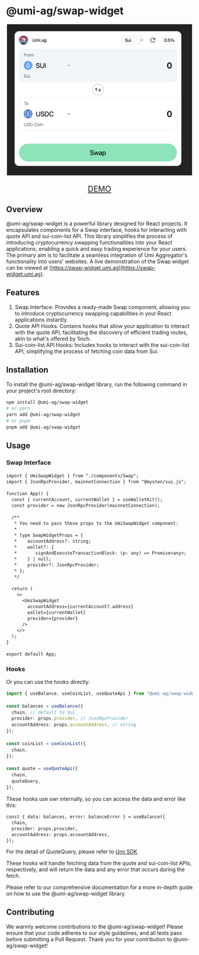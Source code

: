 # @umi-ag/swap-widget

<p align="center">
  <img src="./images/swap-interface.png" width="500" />
</p>

<p align="center" style="font-size: 150%">
   <a href="https://swap-widget.umi.ag">DEMO</a>
</p>

## Overview

@umi-ag/swap-widget is a powerful library designed for React projects. It
encapsulates components for a Swap interface, hooks for interacting with quote
API and sui-coin-list API. This library simplifies the process of introducing
cryptocurrency swapping functionalities into your React applications, enabling a
quick and easy trading experience for your users. The primary aim is to
facilitate a seamless integration of Umi Aggregator's functionality into users'
websites. A live demonstration of the Swap widget can be viewed at
[https://swap-widget.umi.ag](https://swap-widget.umi.ag).

## Features

1. Swap Interface: Provides a ready-made Swap component, allowing you to
   introduce cryptocurrency swapping capabilities in your React applications
   instantly.
2. Quote API Hooks: Contains hooks that allow your application to interact with
   the quote API, facilitating the discovery of efficient trading routes, akin
   to what's offered by 1inch.
3. Sui-coin-list API Hooks: Includes hooks to interact with the sui-coin-list
   API, simplifying the process of fetching coin data from Sui.

## Installation

To install the @umi-ag/swap-widget library, run the following command in your
project's root directory:

```bash
npm install @umi-ag/swap-widget
# or yarn
yarn add @umi-ag/swap-widget
# or pnpm
pnpm add @umi-ag/swap-widget
```

## Usage

### Swap Interface

```tsx
import { UmiSwapWidget } from "./components/Swap";
import { JsonRpcProvider, mainnetConnection } from "@mysten/sui.js";

function App() {
  const { currentAccount, currentWallet } = useWalletKit();
  const provider = new JsonRpcProvider(mainnetConnection);

  /**
   * You need to pass these props to the UmiSwapWidget component:
   *
   * type SwapWidgetProps = {
   *    accountAddress?: string;
   *    wallet?: {
   *       signAndExecuteTransactionBlock: (p: any) => Promise<any>;
   *    } | null;
   *    provider?: JsonRpcProvider;
   * };
   */

  return (
    <>
      <UmiSwapWidget
        accountAddress={currentAccount?.address}
        wallet={currentWallet}
        provider={provider}
      />
    </>
  );
}

export default App;
```

### Hooks

Or you can use the hooks directly:

```ts
import { useBalance, useCoinList, useQuoteApi } from "@umi-ag/swap-widget";

const balances = useBalance({
  chain, // default to Sui
  provider: props.provider, // JsonRpcProvider
  accountAddress: props.accountAddress, // string
});

const coinList = useCoinList({
  chain,
});

const quote = useQuoteApi({
  chain,
  quoteQuery,
});
```

These hooks use swr internally, so you can access the data and error like this:

```tsx
const { data: balances, error: balanceError } = useBalance({
  chain,
  provider: props.provider,
  accountAddress: props.accountAddress,
});
```

For the detail of QuoteQuery, please refer to
[Umi SDK](https://github.com/umi-ag/umi-sdk/blob/alpha/typescript/sui-sdk/src/types/index.ts#L67)

These hooks will handle fetching data from the quote and sui-coin-list APIs,
respectively, and will return the data and any error that occurs during the
fetch.

Please refer to our comprehensive documentation for a more in-depth guide on how
to use the @umi-ag/swap-widget library.

## Contributing

We warmly welcome contributions to the @umi-ag/swap-widget! Please ensure that
your code adheres to our style guidelines, and all tests pass before submitting
a Pull Request. Thank you for your contribution to @umi-ag/swap-widget!
